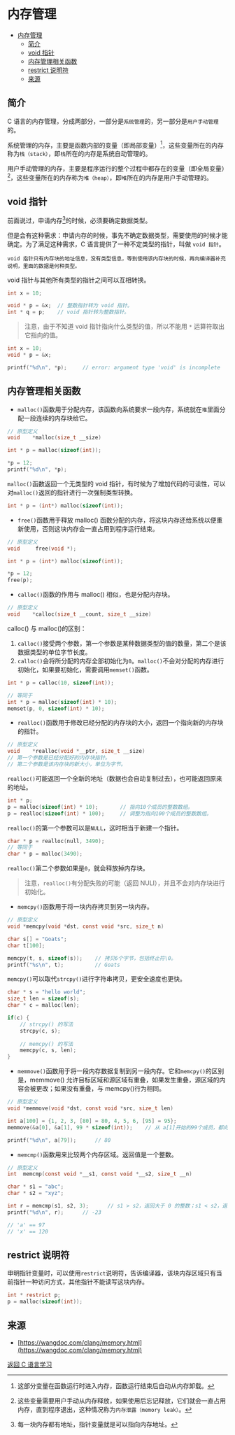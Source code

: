 # 内存管理
- [内存管理](#内存管理)
  - [简介](#简介)
  - [void 指针](#void-指针)
  - [内存管理相关函数](#内存管理相关函数)
  - [restrict 说明符](#restrict-说明符)
  - [来源](#来源)

## 简介
C 语言的内存管理，分成两部分，一部分是`系统管理`的，另一部分是`用户手动管理`的。

系统管理的内存，主要是函数内部的变量（即局部变量）[^1]，这些变量所在的内存称为`栈（stack）`，即`栈`所在的内存是系统自动管理的。

[^1]: 这部分变量在函数运行时进入内存，函数运行结束后自动从内存卸载。

用户手动管理的内存，主要是程序运行的整个过程中都存在的变量（即全局变量）[^2]，这些变量所在的内存称为`堆（heap）`，即`堆`所在的内存是用户手动管理的。

[^2]: 这些变量需要用户手动从内存释放，如果使用后忘记释放，它们就会一直占用内存，直到程序退出，这种情况称为`内存泄露（memory leak）`。

## void 指针
前面说过，申请内存[^3]的时候，必须要确定数据类型。
[^3]: 每一块内存都有地址，指针变量就是可以指向内存地址。

但是会有这种需求：申请内存的时候，事先不确定数据类型，需要使用的时候才能确定。为了满足这种需求，C 语言提供了一种不定类型的指针，叫做 `void 指针`。
```text
void 指针只有内存块的地址信息，没有类型信息，等到使用该内存块的时候，再向编译器补充说明，里面的数据是何种类型。
```
void 指针与其他所有类型的指针之间可以互相转换。
```c
int x = 10;

void * p = &x;  // 整数指针转为 void 指针。
int * q = p;    // void 指针转为整数指针。
```
> 注意，由于不知道 void 指针指向什么类型的值，所以不能用 `*` 运算符取出它指向的值。
```c
int x = 10;
void * p = &x;

printf("%d\n", *p);     // error: argument type 'void' is incomplete
```

## 内存管理相关函数
* `malloc()`函数用于分配内存，该函数向系统要求一段内存，系统就在`堆`里面分配一段连续的内存块给它。
```c
// 原型定义
void	*malloc(size_t __size) 
```
```c
int * p = malloc(sizeof(int));

*p = 12;
printf("%d\n", *p);
```
`malloc()`函数返回一个无类型的 void 指针，有时候为了增加代码的可读性，可以对`malloc()`返回的指针进行一次强制类型转换。
```c
int * p = (int*) malloc(sizeof(int));
```

* `free()`函数用于释放 malloc() 函数分配的内存，将这块内存还给系统以便重新使用，否则这块内存会一直占用到程序运行结束。
```c
// 原型定义
void	 free(void *);
```
```c
int * p = (int*) malloc(sizeof(int));

*p = 12;
free(p);
```

* `calloc()`函数的作用与 malloc() 相似，也是分配内存块。
```c
// 原型定义
void	*calloc(size_t __count, size_t __size)
```
calloc() 与 malloc()的区别：
1. `calloc()`接受两个参数，第一个参数是某种数据类型的值的数量，第二个是该数据类型的单位字节长度。
2. `calloc()`会将所分配的内存全部初始化为`0`。`malloc()`不会对分配的内存进行初始化，如果要初始化，需要调用`memset()`函数。
```c
int * p = calloc(10, sizeof(int));

// 等同于
int * p = malloc(sizeof(int) * 10);
memset(p, 0, sizeof(int) * 10);
```

* `realloc()`函数用于修改已经分配的内存块的大小，返回一个指向新的内存块的指针。
```c
// 原型定义
void	*realloc(void *__ptr, size_t __size)
// 第一个参数是已经分配好的内存块指针。
// 第二个参数是该内存块的新大小，单位为字节。
```

`realloc()`可能返回一个全新的地址（数据也会自动复制过去），也可能返回原来的地址。
```c
int * p;
p = malloc(sizeof(int) * 10);       // 指向10个成员的整数数组。
p = realloc(sizeof(int) * 100);     // 调整为指向100个成员的整数数组。
```

`realloc()`的第一个参数可以是`NULL`，这时相当于新建一个指针。
```c
char * p = realloc(null, 3490);
// 等同于
char * p = malloc(3490);
```
`realloc()`第二个参数如果是`0`，就会释放掉内存块。
> 注意，`realloc()`有分配失败的可能（返回 NULl），并且不会对内存块进行初始化。

* `memcpy()`函数用于将一块内存拷贝到另一块内存。
```c
// 原型定义
void *memcpy(void *dst, const void *src, size_t n)
```
```c
char s[] = "Goats";
char t[100];

memcpy(t, s, sizeof(s));    // 拷贝6个字节，包括终止符\0。
printf("%s\n", t);          // Goats
```
`memcpy()`可以取代`strcpy()`进行字符串拷贝，更安全速度也更快。
```c
char * s = "hello world";
size_t len = sizeof(s);
char * c = malloc(len);

if(c) {
    // strcpy() 的写法
    strcpy(c, s);
    
    // memcpy() 的写法
    memcpy(c, s, len);
}
```

* `memmove()`函数用于将一段内存数据复制到另一段内存。它和`memcpy()`的区别是，memmove() 允许目标区域和源区域有重叠，如果发生重叠，源区域的内容会被更改；如果没有重叠，与 memcpy()行为相同。
```c
// 原型定义
void *memmove(void *dst, const void *src, size_t len)
```
```c
int a[100] = {1, 2, 3, [80] = 80, 4, 5, 6, [95] = 95};
memmove(&a[0], &a[1], 99 * sizeof(int));    // 从 a[1]开始的99个成员，都向前移动一个位置。

printf("%d\n", a[79]);      // 80
```

* `memcmp()`函数用来比较两个内存区域。返回值是一个整数。
```c
// 原型定义
int	 memcmp(const void *__s1, const void *__s2, size_t __n)
```
```c
char * s1 = "abc";
char * s2 = "xyz";

int r = memcmp(s1, s2, 3);      // s1 > s2，返回大于 0 的整数；s1 < s2，返回小于 0 的整数。
printf("%d\n", r);      // -23

// 'a' == 97
// 'x' == 120
```


## restrict 说明符
申明指针变量时，可以使用`restrict`说明符，告诉编译器，该块内存区域只有当前指针一种访问方式，其他指针不能读写这块内存。
```c
int * restrict p;
p = malloc(sizeof(int));
```

## 来源
* [https://wangdoc.com/clang/memory.html](https://wangdoc.com/clang/memory.html)

[返回 C 语言学习](README.md)